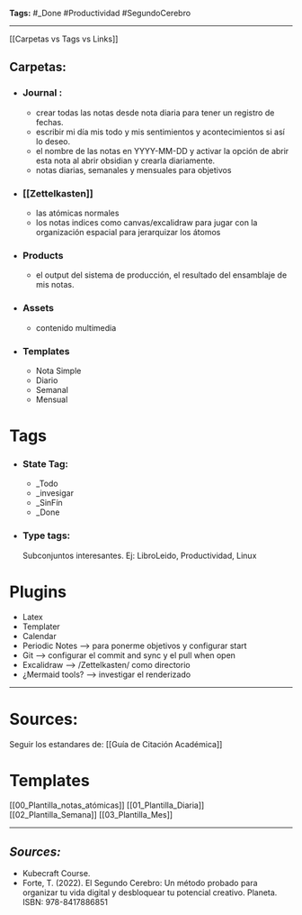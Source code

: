 **Tags:** #_Done 
#Productividad #SegundoCerebro 
- - -
[[Carpetas vs Tags vs Links]]
## Carpetas:

- ### Journal :
	- crear todas las notas desde nota diaria para tener un registro de fechas.
	- escribir mi día mis todo y mis sentimientos y acontecimientos si así lo deseo.
	- el nombre de las notas en YYYY-MM-DD y activar la opción de abrir esta nota al abrir obsidian y crearla diariamente.
	- notas diarias, semanales y mensuales para objetivos
- ### [[Zettelkasten]]
	- las atómicas normales
	- los notas indices como canvas/excalidraw para jugar con la organización espacial para jerarquizar los átomos
- ### Products
	- el output del sistema de producción, el resultado del ensamblaje de mis notas.
- ### Assets
	- contenido multimedia
- ### Templates 
	- Nota Simple
	- Diario
	- Semanal
	- Mensual
# Tags
- ### State Tag:
	- \_Todo
	- \_invesigar
	- \_SinFín
	- \_Done
- ### Type tags:
	Subconjuntos interesantes. 
	Ej: LibroLeido, Productividad, Linux
# Plugins
- Latex
- Templater
- Calendar
- Periodic Notes --> para ponerme objetivos y configurar start
- Git  --> configurar el commit and sync y el pull when open
- Excalidraw --> /Zettelkasten/ como directorio
- ¿Mermaid tools? --> investigar el renderizado
- - - 
# Sources:
Seguir los estandares de:   [[Guía de Citación Académica]]
# Templates
[[00_Plantilla_notas_atómicas]]
[[01_Plantilla_Diaria]]
[[02_Plantilla_Semana]]
[[03_Plantilla_Mes]]
- - - 
## ***Sources:***
- Kubecraft Course.
- Forte, T. (2022). El Segundo Cerebro: Un método probado para organizar tu vida digital y desbloquear tu potencial creativo. Planeta. ISBN: 978-8417886851